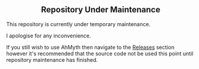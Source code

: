 ## <div align="center">Repository Under Maintenance</div>
This repository is currently under temporary maintenance.

I apologise for any inconvenience.

If you still wish to use AhMyth then navigate to the [Releases](https://github.com/Morsmalleo/AhMyth/releases) section however it's recommended that the source code not be used this point until repository maintenance has finished.
